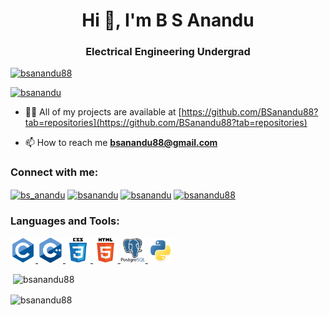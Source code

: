 <h1 align="center">Hi 👋, I'm B S Anandu</h1>
<h3 align="center">Electrical Engineering Undergrad</h3>

<p align="left"> <a href="https://github.com/ryo-ma/github-profile-trophy"><img src="https://github-profile-trophy.vercel.app/?username=bsanandu88" alt="bsanandu88" /></a> </p>

<p align="left"> <a href="https://twitter.com/bsanandu" target="blank"><img src="https://img.shields.io/twitter/follow/bsanandu?logo=twitter&style=for-the-badge" alt="bsanandu" /></a> </p>

<!-- - 🌱 I’m currently learning **Data Structures and Algorithms** -->

- 👨‍💻 All of my projects are available at [https://github.com/BSanandu88?tab=repositories](https://github.com/BSanandu88?tab=repositories)

<!-- - 💬 Ask me about **anything** -->

- 📫 How to reach me **bsanandu88@gmail.com**

<h3 align="left">Connect with me:</h3>
<p align="left">
<a href="https://codepen.io/bs_anandu" target="blank"><img align="center" src="https://raw.githubusercontent.com/rahuldkjain/github-profile-readme-generator/master/src/images/icons/Social/codepen.svg" alt="bs_anandu" height="30" width="40" /></a>
<a href="https://twitter.com/bsanandu" target="blank"><img align="center" src="https://raw.githubusercontent.com/rahuldkjain/github-profile-readme-generator/master/src/images/icons/Social/twitter.svg" alt="bsanandu" height="30" width="40" /></a>
<a href="https://linkedin.com/in/bsanandu" target="blank"><img align="center" src="https://raw.githubusercontent.com/rahuldkjain/github-profile-readme-generator/master/src/images/icons/Social/linked-in-alt.svg" alt="bsanandu" height="30" width="40" /></a>
<a href="https://www.leetcode.com/bsanandu88" target="blank"><img align="center" src="https://raw.githubusercontent.com/rahuldkjain/github-profile-readme-generator/master/src/images/icons/Social/leet-code.svg" alt="bsanandu88" height="30" width="40" /></a>
</p>

<h3 align="left">Languages and Tools:</h3>
<p align="left"> <a href="https://www.cprogramming.com/" target="_blank" rel="noreferrer"> <img src="https://raw.githubusercontent.com/devicons/devicon/master/icons/c/c-original.svg" alt="c" width="40" height="40"/> </a> <a href="https://www.w3schools.com/cpp/" target="_blank" rel="noreferrer"> <img src="https://raw.githubusercontent.com/devicons/devicon/master/icons/cplusplus/cplusplus-original.svg" alt="cplusplus" width="40" height="40"/> </a> <a href="https://www.w3schools.com/css/" target="_blank" rel="noreferrer"> <img src="https://raw.githubusercontent.com/devicons/devicon/master/icons/css3/css3-original-wordmark.svg" alt="css3" width="40" height="40"/> </a> <a href="https://www.w3.org/html/" target="_blank" rel="noreferrer"> <img src="https://raw.githubusercontent.com/devicons/devicon/master/icons/html5/html5-original-wordmark.svg" alt="html5" width="40" height="40"/> </a> <a href="https://www.postgresql.org" target="_blank" rel="noreferrer"> <img src="https://raw.githubusercontent.com/devicons/devicon/master/icons/postgresql/postgresql-original-wordmark.svg" alt="postgresql" width="40" height="40"/> </a> <a href="https://www.python.org" target="_blank" rel="noreferrer"> <img src="https://raw.githubusercontent.com/devicons/devicon/master/icons/python/python-original.svg" alt="python" width="40" height="40"/> </a> </p>

<p>&nbsp;<img align="center" src="https://github-readme-stats.vercel.app/api?username=bsanandu88&show_icons=true&locale=en" alt="bsanandu88" /></p>

<p><img align="center" src="https://github-readme-streak-stats.herokuapp.com/?user=bsanandu88&" alt="bsanandu88" /></p>

